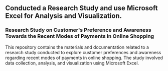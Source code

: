 
## Conducted a Research Study and use Microsoft Excel for Analysis and Visualization.

### Research Study on Customer's  Preference and Awareness Towards the Recent Modes of Payments in Online Shopping

This repository contains the materials and documentation related to a research study conducted to explore customer preferences and awareness regarding recent modes of payments in online shopping. The study involved data collection, analysis, and visualization using Microsoft Excel.
